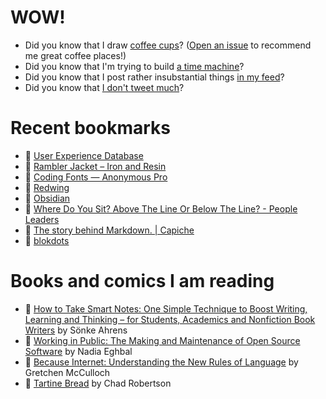 # WOW!

- Did you know that I draw [coffee cups](https://papercups.mamuso.net/)? ([Open an issue](https://github.com/mamuso/papercups/issues) to recommend me great coffee places!)
- Did you know that I'm trying to build [a time machine](https://github.com/mamuso/fluxcapacitor)?
- Did you know that I post rather insubstantial things [in my feed](https://feed.mamuso.net/)?
- Did you know that [I don't tweet much](https://twitter.com/mamuso)?

# Recent bookmarks

- 👀 [User Experience Database](https://www.uxdatabase.io/)
- 👀 [Rambler Jacket – Iron and Resin](https://ironandresin.com/collections/outerwear/products/iron-resin-rambler-jacket?variant=12282523648072)
- 👀 [Coding Fonts — Anonymous Pro](https://coding-fonts.css-tricks.com/fonts/anonymous-pro/)
- 👀 [Redwing](https://www.jeremynelsondesign.com/case-studies/redwing-athletic-sports-font-family)
- 👀 [Obsidian](https://obsidian.md/)
- 👀 [Where Do You Sit? Above The Line Or Below The Line? - People Leaders](https://peopleleaders.com.au/above-or-below-the-line/)
- 👀 [The story behind Markdown. | Capiche](https://capiche.com/e/markdown-history)
- 👀 [blokdots](https://blokdots.com/)


# Books and comics I am reading

- 📘 [How to Take Smart Notes: One Simple Technique to Boost Writing, Learning and Thinking – for Students, Academics and Nonfiction Book Writers](https://www.goodreads.com/book/show/34507927) by Sönke Ahrens
- 📘 [Working in Public: The Making and Maintenance of Open Source Software](https://www.goodreads.com/book/show/54140556) by Nadia Eghbal
- 📘 [Because Internet: Understanding the New Rules of Language](https://www.goodreads.com/book/show/37834053) by Gretchen McCulloch
- 📘 [Tartine Bread](https://www.goodreads.com/book/show/42288156) by Chad Robertson

